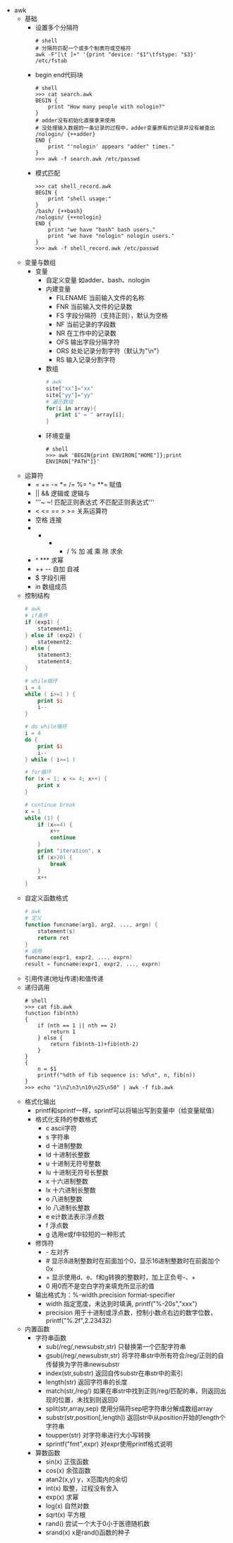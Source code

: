 - awk
    - 基础
        - 设置多个分隔符  
            ```shell
            # shell
            # 分隔符匹配一个或多个制表符或空格符
            awk -F"[\t ]+" '{print "device: "$1"\tfstype: "$3}' /etc/fstab
            ```   
        - begin end代码块
            ```shell
            # shell
            >>> cat search.awk
            BEGIN {
                print "How many people with nologin?"
            }
            # adder没有初始化直接拿来使用
            # 没处理输入数据的一条记录的过程中，adder变量原有的记录并没有被查出
            /nologin/ {++adder}
            END {
                print "'nologin' appears "adder" times."
            }
            >>> awk -f search.awk /etc/passwd
            ```
        - 模式匹配
            ```shell
            >>> cat shell_record.awk
            BEGIN {
                print "shell usage:"
            }
            /bash/ {++bash}
            /nologin/ {++nologin}
            END {
                print "we have "bash" bash users."
                print "we have "nologin" nologin users."
            }
            >>> awk -f shell_record.awk /etc/passwd
            ```
    - 变量与数组
        - 变量
            - 自定义变量 如adder、bash、nologin
            - 内建变量
                - FILENAME 当前输入文件的名称
                - FNR 当前输入文件的记录数
                - FS 字段分隔符（支持正则），默认为空格
                - NF 当前记录的字段数
                - NR 在工作中的记录数
                - OFS 输出字段分隔字符
                - ORS 处处记录分割字符（默认为"\n"）
                - RS 输入记录分割字符
            - 数组
                ```awk
                # awk
                site["xx"]="xx"
                site["yy"]="yy"
                # 遍历数组
                for(i in array){
                   print i" = " array[i];
                }
                ```
            - 环境变量
                ```shell
                # shell
                >>> awk 'BEGIN{print ENVIRON["HOME"]};print ENVIRON["PATH"]}'
                ```
    - 运算符
        - = += -= *= /= %= ^= **= 赋值
        - || && 逻辑或 逻辑与
        - '''~ ~! 匹配正则表达式 不匹配正则表达式'''
        - < <= == > >= 关系运算符
        - 空格 连接
        - + - * / % 加 减 乘 除 求余
        - ^ *** 求幂
        - ++ -- 自加 自减
        - $ 字段引用
        - in 数组成员
    - 控制结构
        ```awk
        # awk
        # if条件
        if (exp1) {
            statement1;
        } else if (exp2) {
            statement2;
        } else {
            statement3;
            statement4;
        }
        
        # while循环
        i = 4
        while ( i>=1 ) {
            print $i
            i--
        }
        
        # do while循环
        i = 4
        do {
            print $i
            i--
        } while ( i>=1 )
        
        # for循环
        for (x = 1; x <= 4; x++) {
            print x
        }
        
        # continue break
        x = 1
        while (1) {
            if (x==4) {
                x++
                continue
            }
            print "iteration", x
            if (x>20) {
                break
            }
            x++
        }
        ```
    - 自定义函数格式
        ```awk
        # awk
        # 定义
        function funcname(arg1, arg2, ..., argn) {
            statement(s)
            return ret
        }
        # 调用
        funcname(expr1, expr2, ..., exprn)
        result = funcname(expr1, expr2, ..., exprn)
        ```
    - 引用传递(地址传递)和值传递
    - 递归调用
        ```shell
        # shell
        >>> cat fib.awk
        function fib(nth)
        {
            if (nth == 1 || nth == 2)
                return 1
            } else {
                return fib(nth-1)+fib(nth-2)
            }
        }
        {
            n = $1
            printf("%dth of fib sequence is: %d\n", n, fib(n))
        }
        >>> echo "1\n2\n3\n10\n25\n50" | awk -f fib.awk 
        ```
    - 格式化输出
        - printf和sprintf一样，sprintf可以将输出写到变量中（给变量赋值）
        - 格式化支持的参数格式
            - c ascii字符
            - s 字符串
            - d 十进制整数
            - ld 十进制长整数
            - u  十进制无符号整数
            - lu 十进制无符号长整数
            - x 十六进制整数
            - lx 十六进制长整数
            - o 八进制整数
            - lo 八进制长整数
            - e e计数法表示浮点数
            - f 浮点数
            - g 选用e或f中较短的一种形式
        - 修饰符
            - \- 左对齐
            - \# 显示8进制整数时在前面加个0，显示16进制整数时在前面加个0x
            - \+ 显示使用d、e、f和g转换的整数时，加上正负号-、+
            - 0 用0而不是空白字符来填充所显示的值
        - 输出格式为：\%\-width.precision format\-specifier
            + width 指定宽度，未达到时填满, printf("\%\-20s","xxx")
            + precision 用于十进制或浮点数，控制小数点右边的数字位数， printf("%.2f",2.23432)
    - 内置函数
        - 字符串函数
            + sub(/reg/,newsubstr,str) 只替换第一个匹配字符串
            + gsub(/reg/,newsubstr,str) 将字符串str中所有符合/reg/正则的自传替换为字符串newsubstr
            + index(str,substr) 返回自传substr在串str中的索引
            + length(str) 返回字符串的长度
            + match(str,/reg/) 如果在串str中找到正则/reg/匹配的串，则返回出现的位置，未找到则返回0
            + split(str,array,sep) 使用分隔符sep吧字符串分解成数组array
            + substr(str,position\[,length\]) 返回str中从position开始的length个字符串
            + toupper(str) 对字符串进行大小写转换
            + sprintf("fmt",expr) 对expr使用printf格式说明
        - 算数函数
            + sin(x) 正弦函数
            + cos(x) 余弦函数
            + atan2(x,y) y，x范围内的余切
            + int(x) 取整，过程没有舍入
            + exp(x) 求幂
            + log(x) 自然对数
            + sqrt(x) 平方根
            + rand() 尝试一个大于0小于医德随机数
            + srand(x) x是rand()函数的种子

